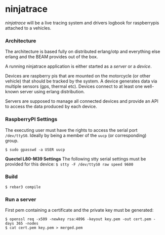 # ninjatrace

_ninjatrace_ will be a live tracing system and drivers logbook for raspberrypis attached to a vehicles.

### Architecture

The architecture is based fully on distributed erlang/otp and everything else erlang and the BEAM provides out of the box.

A running ninjatrace application is either started as a *server* or a *device*. 

Devices are raspberry pis that are mounted on the motorcycle (or other vehicle) that should
be tracked by the system. A device generates data via multiple sensors (gps, thermal etc).
Devices connect to at least one well-known server using erlang distribution.

Servers are supposed to manage all connected devices and provide an API to access
the data produced by each device.

### RaspberryPI Settings

The executing user must have the rights to access the serial port `/dev/ttyS0`. Ideally by being a member 
of the `uucp` (or corresponding) group. 

`$ sudo gpasswd -a USER uucp`

**Quectel L80-M39 Settings**
The following stty serial settings must be provided for this device:
 `$ stty -F /dev/ttyS0 raw speed 9600`

### Build
    $ rebar3 compile

### Run a server

First pem containing a certificate and the private key must be generated:

```
$ openssl req -x509 -newkey rsa:4096 -keyout key.pem -out cert.pem -days 365 -nodes
$ cat cert.pem key.pem > merged.pem
```
